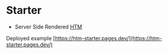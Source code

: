 # Starter
- Server Side Rendered [HTM](https://github.com/developit/htm)

Deployed example [https://htm-starter.pages.dev/](https://htm-starter.pages.dev/)

